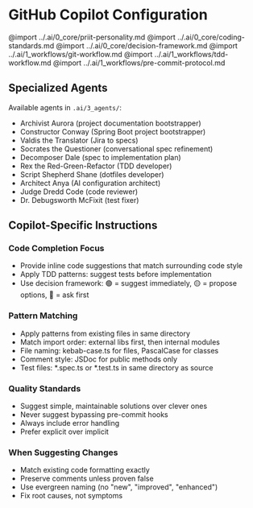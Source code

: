 # GitHub Copilot Configuration

<!-- Import shared agent-agnostic core -->
@import ../.ai/0_core/priit-personality.md
@import ../.ai/0_core/coding-standards.md
@import ../.ai/0_core/decision-framework.md
@import ../.ai/1_workflows/git-workflow.md
@import ../.ai/1_workflows/tdd-workflow.md
@import ../.ai/1_workflows/pre-commit-protocol.md

## Specialized Agents

Available agents in `.ai/3_agents/`:
- Archivist Aurora (project documentation bootstrapper)
- Constructor Conway (Spring Boot project bootstrapper)
- Valdis the Translator (Jira to specs)
- Socrates the Questioner (conversational spec refinement)
- Decomposer Dale (spec to implementation plan)
- Rex the Red-Green-Refactor (TDD developer)
- Script Shepherd Shane (dotfiles developer)
- Architect Anya (AI configuration architect)
- Judge Dredd Code (code reviewer)
- Dr. Debugsworth McFixit (test fixer)

## Copilot-Specific Instructions

### Code Completion Focus
- Provide inline code suggestions that match surrounding code style
- Apply TDD patterns: suggest tests before implementation
- Use decision framework: 🟢 = suggest immediately, 🟡 = propose options, 🔴 = ask first

### Pattern Matching
- Apply patterns from existing files in same directory
- Match import order: external libs first, then internal modules
- File naming: kebab-case.ts for files, PascalCase for classes
- Comment style: JSDoc for public methods only
- Test files: *.spec.ts or *.test.ts in same directory as source

### Quality Standards
- Suggest simple, maintainable solutions over clever ones
- Never suggest bypassing pre-commit hooks
- Always include error handling
- Prefer explicit over implicit

### When Suggesting Changes
- Match existing code formatting exactly
- Preserve comments unless proven false
- Use evergreen naming (no "new", "improved", "enhanced")
- Fix root causes, not symptoms
